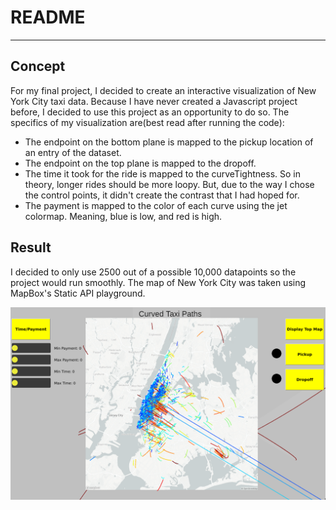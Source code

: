 # README
---
## Concept
For my final project, I decided to create an interactive visualization of New York City taxi data. Because I have never created a Javascript project before, I decided to use this project as an opportunity to do so.
The specifics of my visualization are(best read after running the code):

* The endpoint on the bottom plane is mapped to the pickup location of an entry of the dataset.
* The endpoint on the top plane is mapped to the dropoff.
* The time it took for the ride is mapped to the curveTightness. So in theory, longer rides should be more loopy. But, due to the way I chose the control points, it didn't create the contrast that I had hoped for.
* The payment is mapped to the color of each curve using the jet colormap. Meaning, blue is low, and red is high.

## Result
I decided to only use 2500 out of a possible 10,000 datapoints so the project would run smoothly. The map of New York City was taken using MapBox's Static API playground.

![top view](final_one.png)
